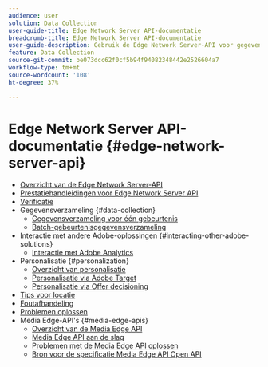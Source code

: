 ```yaml
---
audience: user
solution: Data Collection
user-guide-title: Edge Network Server API-documentatie
breadcrumb-title: Edge Network Server API-documentatie
user-guide-description: Gebruik de Edge Network Server-API voor gegevensverzameling, personalisatie, advertenties en het maken van gebruiksscenario's met Experience Cloud of Experience Platform Edge-services.
feature: Data Collection
source-git-commit: be073dcc62f0cf5b94f94082348442e2526604a7
workflow-type: tm+mt
source-wordcount: '108'
ht-degree: 37%

---
```



# Edge Network Server API-documentatie {#edge-network-server-api}


* [Overzicht van de Edge Network Server-API](overview.md)
* [Prestatiehandleidingen voor Edge Network Server API](guardrails.md)
* [Verificatie](authentication.md)
* Gegevensverzameling {#data-collection}
   * [Gegevensverzameling voor één gebeurtenis](interactive-data-collection.md)
   * [Batch-gebeurtenisgegevensverzameling](non-interactive-data-collection.md)
* Interactie met andere Adobe-oplossingen {#interacting-other-adobe-solutions}
   * [Interactie met Adobe Analytics](interacting-adobe-analytics.md)
* Personalisatie {#personalization}
   * [Overzicht van personalisatie](personalization-overview.md)
   * [Personalisatie via Adobe Target](personalization-target.md)
   * [Personalisatie via Offer decisioning](personalization-offer-decisioning.md)
* [Tips voor locatie](location-hints.md)
* [Foutafhandeling](error-handling.md)
* [Problemen oplossen](troubleshooting.md)
* Media Edge-API&#39;s {#media-edge-apis}
   * [Overzicht van de Media Edge API](media-edge-api/overview.md)
   * [Media Edge API aan de slag](media-edge-api/getting-started.md)
   * [Problemen met de Media Edge API oplossen](media-edge-api/troubleshooting.md)
   * [Bron voor de specificatie Media Edge API Open API](media-edge-api/swagger.md)
